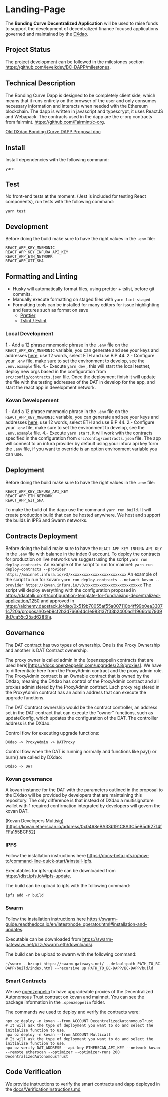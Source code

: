 # Landing-Page

The **Bonding Curve Decentralized Application** will be used to raise funds to support the development of decentralized finance focused applications governed and maintained by the [DXdao](https://dxdao.daostack.io/).

## Project Status

The project development can be followed in the milestones section https://github.com/levelkdev/BC-DAPP/milestones.

## Technical Description

The Bonding Curve Dapp is designed to be completely client side, which means that it runs entirely on the browser of the user and only consumes necessary information and interacts when needed with the Ethereum blockchain.
The dapp is written in javascript and typescrypt, it uses ReactJS and Webapack.
The contracts used in the dapp are the c-org contracts from fairmint. https://github.com/Fairmint/c-org.

[Old DXdao Bonding Curve DAPP Proposal doc](https://github.com/levelkdev/BC-DAPP/blob/master/docs/dxdao-proposal.md)

## Install
Install dependencies with the following command:
```
yarn
```
    
## Test
No front-end tests at the moment. (Jest is included for testing React components), run tests with the following command:
```
yarn test
```

## Development

Before doing the build make sure to have the right values in the `.env` file:
```
REACT_APP_KEY_MNEMONIC
REACT_APP_KEY_INFURA_API_KEY
REACT_APP_ETH_NETWORK
REACT_APP_GIT_SHA
```
## Formatting and Linting
- Husky will automatically format files, using prettier + tslist, before git commits.
- Manually execute formatting on staged files with ```yarn lint-staged```
- Formatting tools can be installed for many editors for issue highlighting and features such as format on save
    - [Prettier](https://prettier.io/docs/en/editors.html)
    - [Tslint / Eslint](https://eslint.org/docs/user-guide/integrations)

### Local Development

1.- Add a 12 phrase mnemonic phrase in the `.env` file on the `REACT_APP_KEY_MNEMONIC` variable, you can generate and see your keys and addresses [here](https://iancoleman.io/bip39/), use 12 words, select ETH and use BIP 44.
2.- Configure your `.env` file, make sure to set the environment to develop, see the `.env.example` file.
4.- Execute `yarn dev` , this will start the local testnet, deploy new orgs based in the configuration from `src/config/contracts.json` file. Once the deployment finish it will update the file with the testing addresses of the DAT in develop for the app, and start the react app in development network.
    
### Kovan Developement

1.- Add a 12 phrase mnemonic phrase in the `.env` file on the `REACT_APP_KEY_MNEMONIC` variable, you can generate and see your keys and addresses [here](https://iancoleman.io/bip39/), use 12 words, select ETH and use BIP 44.
2.- Configure your `.env` file, make sure to set the environment to develop, see the `.env.example` file.
4.- Execute `yarn start`, it will work with the contracts specified in the configuration from `src/config/contracts.json` file. The app will connect to an infura provider by default using your infura api key form the `.env` file, if you want to override is an option environment variable you can use.

## Deployment

Before doing the build make sure to have the right values in the `.env` file:
```
REACT_APP_KEY_INFURA_API_KEY
REACT_APP_ETH_NETWORK
REACT_APP_GIT_SHA
```
To make the build of the dapp use the command `yarn run build`. It will create production build that can be hosted anywhere. We host and support the builds in IPFS and Swarm networks.

## Contracts Deployment

Before doing the build make sure to have the `REACT_APP_KEY_INFURA_API_KEY` in the `.env` file with balance in the index 0 account.
To deploy the contracts for production on live networks we suggest using the script `yarn run deploy-contracts`.
An example of the script to run for mainnet: `yarn run deploy-contracts --provider https://mainnet.infura.io/v3/xxxxxxxxxxxxxxxxxxxxxxxxx`
An example of the script to run for kovan: `yarn run deploy-contracts --network kovan --provider https://kovan.infura.io/v3/xxxxxxxxxxxxxxxxxxxxxxxxx`
The script will deploy everything with the configuration proposed in https://daotalk.org/t/configuration-template-for-fundraising-decentralized-application/1250 and approved in https://alchemy.daostack.io/dao/0x519b70055af55a007110b4ff99b0ea33071c720a/proposal/0xeb9cf2b3d76664dc1e983137f33b2400ad11966b1d79399d7ca55c25ad6283fa.

## Governance

The DAT contract has two types of ownership. One is the Proxy Ownership and another is DAT Contract ownership.

The proxy owner is called admin in the (openzeppelin contracts that are used here)[https://docs.openzeppelin.com/upgrades/2.8/proxies]. We have to differentiate here from the ProxyAdmin contract and the proxy admin role. The ProxyAdmin contract is an Ownable contract that is owned by the DXdao, meaning the DXdao has control of the ProxyAdmin contract and all proxies administered by the ProxyAdmin contract. Each proxy registered in the ProxyAdmin contract has an admin address that can execute the upgrade functions.

The DAT Contract ownership would be the contract controller, an address set in the DAT contract that can execute the "owner" functions, such as updateConfig, which updates the configuration of the DAT. The controlller address is the DXdao.

Control flow for executing upgrade functions:
```
DXdao -> ProxyAdmin -> DATProxy
```
Control flow when the DAT is running normally and functions like pay() or burn() are called by DXdao:
```
DXdao -> DAT
```

### Kovan governance

A kovan instance for the DAT with the parameters outlined in the proposal to the DXdao will be provided by developers that are maintaining this repository. The only difference is that instead of DXdao a multisignature wallet with 1 required confirmation integrated by developers will govern the kovan DAT.

(Kovan Developers Multisig)[https://kovan.etherscan.io/address/0x0468eBA33b191C8A3C5eB5d62714fFFa155BCF52]


### IPFS

Follow the installation instructions here https://docs-beta.ipfs.io/how-to/command-line-quick-start/#install-ipfs.

Executables for ipfs-update can be downloaded from https://dist.ipfs.io/#ipfs-update.

The build can be upload to ipfs with the following command:
```
ipfs add -r build
```

### Swarm

Follow the installation instructions here https://swarm-guide.readthedocs.io/en/latest/node_operator.html#installation-and-updates.

Executable can be downloaded from https://swarm-gateways.net/bzz:/swarm.eth/downloads/.

The build can be upload to swarm with the following command:
```
~/swarm --bzzapi https://swarm-gateways.net/ --defaultpath PATH_TO_BC-DAPP/build/index.html --recursive up PATH_TO_BC-DAPP/BC-DAPP/build
```

### Smart Contracts

We use [openzeppelin](https://docs.openzeppelin.com/cli) to have upgradeable proxies of the Decentralized Autonomous Trust contract on kovan and mainnet. You can see the package information in the `.openzeppelin` folder.

The commands we used to deploy and verify the contracts were:

```
npx oz deploy -n kovan --from ACCOUNT DecentralizedAutonomousTrust
# It will ask the type of deployment you want to do and select the initialize function to use.
npx oz deploy -n kovan --from ACCOUNT Multicall
# It will ask the type of deployment you want to do and select the initialize function to use.
npx oz verify DAT_ADDRESS --api-key ETHERSCAN_API_KEY --network kovan --remote etherscan --optimizer --optimizer-runs 200 DecentralizedAutonomousTrust
```

## Code Verification

We provide instructions to verify the smart contracts and dapp deployed in the [docs/VerificationInstructions.md](docs/VerificationInstructions.md)
